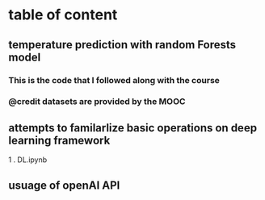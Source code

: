# table of content
## temperature prediction with random Forests model
### This is the code that I followed along with the course
### @credit datasets are provided by the MOOC

## attempts to familarlize basic operations on deep learning framework
1 . DL.ipynb

## usuage of openAI API
